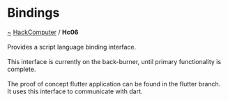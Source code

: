 <a id="bindings"></a>
<h1>Bindings</h1>
<a id="a01573"></a>
<a href="https://github.com/CharlesCarley/HackComputer#~">~</a>
<a href="index.md#index">HackComputer</a>
<span class="inline-text">/</span>
<span class="bold-text"><b>Hc06</b></span>
<br/>
<br/>
<span class="inline-text">Provides a script language binding interface.</span>
<br/>
<br/>
<span class="inline-text">
This interface is currently on the back-burner, until primary functionality is complete.</span>
<br/>
<br/>
<span class="inline-text">
The proof of concept flutter application can be found in the flutter branch.</span>
<br/>
<span class="inline-text">
It uses this interface to communicate with dart. </span>
</div>
</div>
</body>
</html>
